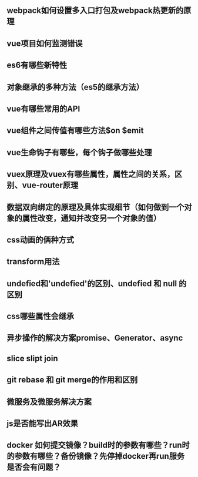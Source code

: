 ## webpack如何设置多入口打包及webpack热更新的原理
## vue项目如何监测错误
## es6有哪些新特性
## 对象继承的多种方法（es5的继承方法）
## vue有哪些常用的API
## vue组件之间传值有哪些方法$on $emit
## vue生命钩子有哪些，每个钩子做哪些处理
## vuex原理及vuex有哪些属性，属性之间的关系，区别、vue-router原理
## 数据双向绑定的原理及具体实现细节（如何做到一个对象的属性改变，通知并改变另一个对象的值）
## css动画的俩种方式
## transform用法
## undefied和'undefied'的区别、undefied 和 null 的区别
## css哪些属性会继承
## 异步操作的解决方案promise、Generator、async
## slice slipt join
## git rebase 和 git merge的作用和区别
## 微服务及微服务解决方案
## js是否能写出AR效果
## docker 如何提交镜像？build时的参数有哪些？run时的参数有哪些？备份镜像？先停掉docker再run服务是否会有问题？